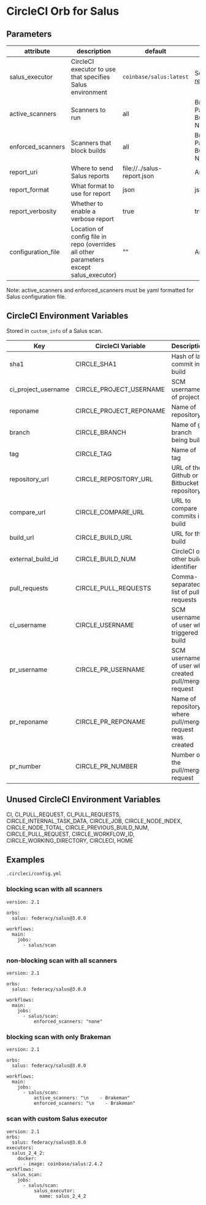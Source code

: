 # CircleCI Orb for Salus

## Parameters

| attribute | description | default | options |
| --------- | ----------- | ------- | ------- |
| salus_executor | CircleCI executor to use that specifies Salus environment | `coinbase/salus:latest` | See [executor reference](https://circleci.com/docs/2.0/configuration-reference/#executors-requires-version-21)|
| active_scanners | Scanners to run | all | Brakeman, PatternSearch, BundleAudit, NPMAudit |
| enforced_scanners | Scanners that block builds | all | Brakeman, PatternSearch, BundleAudit, NPMAudit |
| report_uri | Where to send Salus reports | file://../salus-report.json | Any URI |
| report_format | What format to use for report | json | json, yaml, txt |
| report_verbosity | Whether to enable a verbose report | true | true, false |
| configuration_file | Location of config file in repo (overrides all other parameters except salus_executor) | "" | Any filename |

Note: active_scanners and enforced_scanners must be yaml formatted for Salus configuration file.

## CircleCI Environment Variables

Stored in `custom_info` of a Salus scan.

| Key | CircleCI Variable | Description |
| --- | ----------------- | ----------- |
| sha1    | CIRCLE_SHA1 | Hash of last commit in build |
| ci_project_username | CIRCLE_PROJECT_USERNAME | SCM username of project |
| reponame | CIRCLE_PROJECT_REPONAME | Name of repository |
| branch | CIRCLE_BRANCH | Name of git branch being built |
| tag | CIRCLE_TAG | Name of tag |
| repository_url | CIRCLE_REPOSITORY_URL | URL of the Github or Bitbucket repository |
| compare_url | CIRCLE_COMPARE_URL | URL to compare commits in build |
| build_url | CIRCLE_BUILD_URL | URL for the build |
| external_build_id | CIRCLE_BUILD_NUM | CircleCI or other build identifier |
| pull_requests | CIRCLE_PULL_REQUESTS | Comma-separated list of pull requests |
| ci_username | CIRCLE_USERNAME | SCM username of user who triggered build |
| pr_username | CIRCLE_PR_USERNAME | SCM username of user who created pull/merge request |
| pr_reponame | CIRCLE_PR_REPONAME | Name of repository where pull/merge request was created |
| pr_number | CIRCLE_PR_NUMBER | Number of the pull/merge request |

## Unused CircleCI Environment Variables

CI, CI_PULL_REQUEST, CI_PULL_REQUESTS, CIRCLE_INTERNAL_TASK_DATA, CIRCLE_JOB, CIRCLE_NODE_INDEX, CIRCLE_NODE_TOTAL, CIRCLE_PREVIOUS_BUILD_NUM, CIRCLE_PULL_REQUEST, CIRCLE_WORKFLOW_ID, CIRCLE_WORKING_DIRECTORY, CIRCLECI, HOME

## Examples

`.circleci/config.yml`

### blocking scan with all scanners

```
version: 2.1

orbs:
  salus: federacy/salus@3.0.0

workflows:
  main:
    jobs:
      - salus/scan
```

### non-blocking scan with all scanners

```
version: 2.1

orbs:
  salus: federacy/salus@3.0.0

workflows:
  main:
    jobs:
      - salus/scan:
          enforced_scanners: "none"
```

### blocking scan with only Brakeman

```
version: 2.1

orbs:
  salus: federacy/salus@3.0.0

workflows:
  main:
    jobs:
      - salus/scan:
          active_scanners: "\n    - Brakeman"
          enforced_scanners: "\n    - Brakeman"
```

### scan with custom Salus executor

```
version: 2.1
orbs:
  salus: federacy/salus@3.0.0
executors:
  salus_2_4_2:
    docker:
      - image: coinbase/salus:2.4.2
workflows:
  salus_scan:
    jobs: 
      - salus/scan:
          salus_executor:
            name: salus_2_4_2
```
